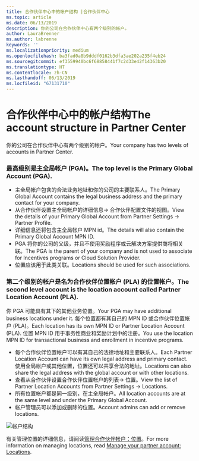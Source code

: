 ```yaml
---
title: 合作伙伴中心中的帐户结构 |合作伙伴中心
ms.topic: article
ms.date: 06/13/2019
description: 你的公司在合作伙伴中心有两个级别的帐户。
author: LauraBrenner
ms.author: labrenne
keywords: ''
ms.localizationpriority: medium
ms.openlocfilehash: ba3fad0a8b9dddf0162b3dfa3ae202a235f4eb24
ms.sourcegitcommit: ef3559940bc6f68858441f7c2d33e42f14363b20
ms.translationtype: HT
ms.contentlocale: zh-CN
ms.lasthandoff: 06/13/2019
ms.locfileid: "67131710"
---
```

# <a name="the-account-structure-in-partner-center"></a><span data-ttu-id="25297-103">合作伙伴中心中的帐户结构</span><span class="sxs-lookup"><span data-stu-id="25297-103">The account structure in Partner Center</span></span>

<span data-ttu-id="25297-104">你的公司在合作伙伴中心有两个级别的帐户。</span><span class="sxs-lookup"><span data-stu-id="25297-104">Your company has two levels of accounts in Partner Center.</span></span> 

### <a name="the-top-level-is-the-primary-global-account-pga"></a><span data-ttu-id="25297-105">最高级别是主全局帐户 (PGA)。</span><span class="sxs-lookup"><span data-stu-id="25297-105">The top level is the Primary Global Account (PGA).</span></span>

- <span data-ttu-id="25297-106">主全局帐户包含的合法业务地址和你的公司的主要联系人。</span><span class="sxs-lookup"><span data-stu-id="25297-106">The Primary Global Account contains the legal business address and the primary contact for your company.</span></span> 
- <span data-ttu-id="25297-107">从合作伙伴设置主全局帐户的详细信息-> 合作伙伴配置文件的视图。</span><span class="sxs-lookup"><span data-stu-id="25297-107">View the details of your Primary Global Account from Partner Settings -> Partner Profile.</span></span>
- <span data-ttu-id="25297-108">详细信息还将包含主全局帐户 MPN id。</span><span class="sxs-lookup"><span data-stu-id="25297-108">The details will also contain the Primary Global Account MPN ID.</span></span> 
- <span data-ttu-id="25297-109">PGA 将你的公司的父级，并且不使用奖励程序或云解决方案提供商将相关联。</span><span class="sxs-lookup"><span data-stu-id="25297-109">The PGA is the parent of your company and is not used to associate for Incentives programs or Cloud Solution Provider.</span></span> 
- <span data-ttu-id="25297-110">位置应该用于此类关联。</span><span class="sxs-lookup"><span data-stu-id="25297-110">Locations should be used for such associations.</span></span>

### <a name="the-second-level-account-is-the-location-account-called-partner-location-account-pla"></a><span data-ttu-id="25297-111">第二个级别的帐户是名为合作伙伴位置帐户 (PLA) 的位置帐户。</span><span class="sxs-lookup"><span data-stu-id="25297-111">The second level account is the location account called Partner Location Account (PLA).</span></span>

<span data-ttu-id="25297-112">你 PGA 可能具有其下的其他业务位置。</span><span class="sxs-lookup"><span data-stu-id="25297-112">Your PGA may have additional business locations under it.</span></span> <span data-ttu-id="25297-113">每个位置都有其自己的 MPN ID 或合作伙伴位置帐户 (PLA)。</span><span class="sxs-lookup"><span data-stu-id="25297-113">Each location has its own MPN ID or Partner Location Account (PLA).</span></span> <span data-ttu-id="25297-114">位置 MPN ID 用于事务性商业和奖励计划中的注册。</span><span class="sxs-lookup"><span data-stu-id="25297-114">You use the location MPN ID for transactional business and enrollment in incentive programs.</span></span>

- <span data-ttu-id="25297-115">每个合作伙伴位置帐户可以有其自己的法律地址和主要联系人。</span><span class="sxs-lookup"><span data-stu-id="25297-115">Each Partner Location Account can have its own legal address and primary contact.</span></span> <span data-ttu-id="25297-116">使用全局帐户或其他位置，位置还可以共享合法的地址。</span><span class="sxs-lookup"><span data-stu-id="25297-116">Locations can also share the legal address with the global account or with other locations.</span></span>
- <span data-ttu-id="25297-117">查看从合作伙伴设置合作伙伴位置帐户的列表-> 位置。</span><span class="sxs-lookup"><span data-stu-id="25297-117">View the list of Partner Location Accounts from Partner Settings -> Locations.</span></span>
- <span data-ttu-id="25297-118">所有位置帐户都是同一级别，在主全局帐户。</span><span class="sxs-lookup"><span data-stu-id="25297-118">All location accounts are at the same level and under the Primary Global Account.</span></span>
- <span data-ttu-id="25297-119">帐户管理员可以添加或删除的位置。</span><span class="sxs-lookup"><span data-stu-id="25297-119">Account admins can add or remove locations.</span></span>

![帐户结构](images/accountstructure.png)

<span data-ttu-id="25297-121">有关管理位置的详细信息，请阅读[管理合作伙伴帐户：位置](manage-locations.md)。</span><span class="sxs-lookup"><span data-stu-id="25297-121">For more information on managing locations, read [Manage your partner account: Locations](manage-locations.md).</span></span> 




















